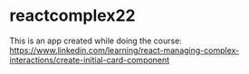 # reactcomplex22

This is an app created while doing the course: https://www.linkedin.com/learning/react-managing-complex-interactions/create-initial-card-component
